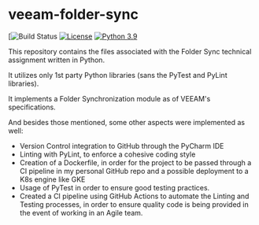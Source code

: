 # veeam-folder-sync

[![Build Status](https://github.com/punmeistervstheworld/devops-capstone-project/actions/workflows/ci-build.yaml/badge.svg)
[![License](https://img.shields.io/badge/License-Apache%202.0-blue.svg)](https://opensource.org/licenses/Apache-2.0)
[![Python 3.9](https://img.shields.io/badge/Python-3.9-green.svg)](https://shields.io/)

This repository contains the files associated with the Folder Sync technical assignment written in Python.

It utilizes only 1st party Python libraries (sans the PyTest and PyLint libraries).

It implements a Folder Synchronization module as of VEEAM's specifications.

And besides those mentioned, some other aspects were implemented as well:

- Version Control integration to GitHub through the PyCharm IDE
- Linting with PyLint, to enforce a cohesive coding style
- Creation of a Dockerfile, in order for the project to be passed through a CI pipeline in
my personal GitHub repo and a possible deployment to a K8s engine like GKE
- Usage of PyTest in order to ensure good testing practices.
- Created a CI pipeline using GitHub Actions to automate the
Linting and Testing processes, in order to ensure quality code is being provided
in the event of working in an Agile team.
